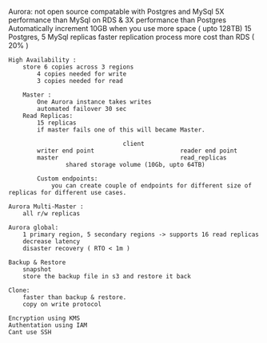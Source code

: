 Aurora:
    not open source
    compatable with Postgres and MySql
    5X performance than MySql on RDS & 3X performance than Postgres
    Automatically increment 10GB when you use more space ( upto 128TB)
    15 Postgres, 5 MySql replicas
    faster replication process
    more cost than RDS ( 20% )

    High Availability :
        store 6 copies across 3 regions
            4 copies needed for write
            3 copies needed for read

        Master : 
            One Aurora instance takes writes
            automated failover 30 sec
        Read Replicas:
            15 replicas
            if master fails one of this will became Master.

                                    client
            writer end point                        reader end point
            master                                  read_replicas
                    shared storage volume (10Gb, upto 64TB)
            
            Custom endpoints:
                you can create couple of endpoints for different size of replicas for different use cases.
    
    Aurora Multi-Master :
        all r/w replicas

    Aurora global:
        1 primary region, 5 secondary regions -> supports 16 read replicas
        decrease latency
        disaster recovery ( RTO < 1m )
    
    Backup & Restore
        snapshot
        store the backup file in s3 and restore it back

    Clone:
        faster than backup & restore.
        copy on write protocol

    Encryption using KMS
    Authentation using IAM
    Cant use SSH

